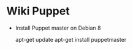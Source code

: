 # Wiki Puppet

 - Install Puppet master on Debian 8
	
	apt-get update
	apt-get install puppetmaster
